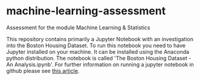 # machine-learning-assessment
Assessment for the module Machine Learning &amp; Statistics

This repository contains primarily a Jupyter Notebook with an investigation into the Boston Housing Dataset.
To run this notebook you need to have Jupyter installed on your machine. It can be installed using the Anaconda python distribution.
The notebook is called 'The Boston Housing Dataset - An Analysis.ipynb'.
For further information on running a jupyter notebook in github please see [this article](https://help.github.com/en/github/managing-files-in-a-repository/working-with-jupyter-notebook-files-on-github).